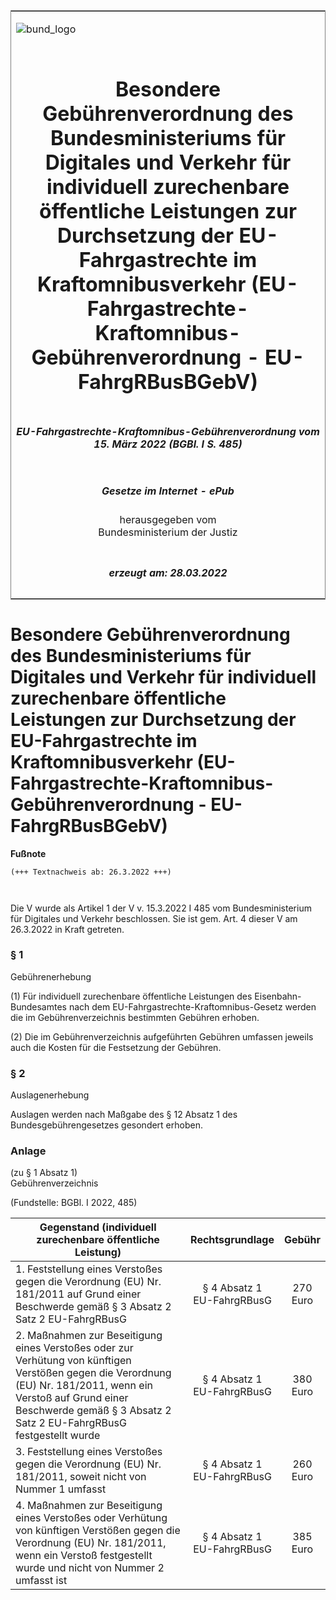 <span id="DECKBLATT.html"></span>

<table border="0" frame="border" width="100%">

<tr valign="top">

<td align="left">

![bund\_logo](BfJ_2021_Web_de_de.gif)

</td>

<td align="right">

 

</td>

</tr>

<tr align="center" valign="middle">

<td colspan="2">

# Besondere Gebührenverordnung des Bundesministeriums für Digitales und Verkehr für individuell zurechenbare öffentliche Leistungen zur Durchsetzung der EU-Fahrgastrechte im Kraftomnibusverkehr (EU-Fahrgastrechte-Kraftomnibus-Gebührenverordnung - EU-FahrgRBusBGebV)

</td>

</tr>

<tr align="center" valign="middle">

<td colspan="2">

##### EU-Fahrgastrechte-Kraftomnibus-Gebührenverordnung vom 15. März 2022 (BGBl. I S. 485)

</td>

</tr>

<tr align="center" valign="middle">

<td colspan="2">

  
  

##### Gesetze im Internet - ePub  
  
herausgegeben vom  
Bundesministerium der Justiz

</td>

</tr>

<tr align="center" valign="bottom">

<td colspan="2">

  
  

##### erzeugt am: 28.03.2022

</td>

</tr>

</table>

<span id="BJNR048510022.html"></span>

# Besondere Gebührenverordnung des Bundesministeriums für Digitales und Verkehr für individuell zurechenbare öffentliche Leistungen zur Durchsetzung der EU-Fahrgastrechte im Kraftomnibusverkehr (EU-Fahrgastrechte-Kraftomnibus-Gebührenverordnung - EU-FahrgRBusBGebV)

<div>

  
**Fußnote**

<div class="jnhtml">

<div>

<div class="jurAbsatz">

  

``` 
(+++ Textnachweis ab: 26.3.2022 +++)

 
```

Die V wurde als Artikel 1 der V v. 15.3.2022 I 485 vom Bundesministerium
für Digitales und Verkehr beschlossen. Sie ist gem. Art. 4 dieser V am
26.3.2022 in Kraft getreten.

</div>

</div>

</div>

</div>

<span id="BJNR048510022BJNE000100000.html"></span>

### § 1  
Gebührenerhebung

<div>

<div class="jnhtml">

<div>

<div class="jurAbsatz">

(1) Für individuell zurechenbare öffentliche Leistungen des
Eisenbahn-Bundesamtes nach dem EU-Fahrgastrechte-Kraftomnibus-Gesetz
werden die im Gebührenverzeichnis bestimmten Gebühren erhoben.

</div>

<div class="jurAbsatz">

(2) Die im Gebührenverzeichnis aufgeführten Gebühren umfassen jeweils
auch die Kosten für die Festsetzung der Gebühren.

</div>

</div>

</div>

</div>

<span id="BJNR048510022BJNE000200000.html"></span>

### § 2  
Auslagenerhebung

<div>

<div class="jnhtml">

<div>

<div class="jurAbsatz">

Auslagen werden nach Maßgabe des § 12 Absatz 1 des
Bundesgebührengesetzes gesondert erhoben.

</div>

</div>

</div>

</div>

<span id="BJNR048510022BJNE000300000.html"></span>

### Anlage  
(zu § 1 Absatz 1)  
Gebührenverzeichnis

<div>

<div class="jnhtml">

<div>

<div class="jurAbsatz">

<div class="kommentar_Fundstelle">

(Fundstelle: BGBl. I 2022, 485)

</div>

</div>

<table>
<colgroup>
<col style="width: 73%" />
<col style="width: 16%" />
<col style="width: 11%" />
</colgroup>
<thead>
<tr class="header">
<th>Gegenstand (individuell zurechenbare öffentliche Leistung)</th>
<th style="text-align: center;">Rechtsgrundlage</th>
<th style="text-align: center;">Gebühr</th>
</tr>
</thead>
<tbody>
<tr class="odd">
<td>1. Feststellung eines Verstoßes gegen die Verordnung (EU) Nr. 181/2011 auf Grund einer Beschwerde gemäß § 3 Absatz 2 Satz 2 EU-FahrgRBusG</td>
<td style="text-align: center;">§ 4 Absatz 1<br />
EU-FahrgRBusG</td>
<td style="text-align: center;">270 Euro</td>
</tr>
<tr class="even">
<td>2. Maßnahmen zur Beseitigung eines Verstoßes oder zur Verhütung von künftigen Verstößen gegen die Verordnung (EU) Nr. 181/2011, wenn ein Verstoß auf Grund einer Beschwerde gemäß § 3 Absatz 2 Satz 2 EU-FahrgRBusG festgestellt wurde</td>
<td style="text-align: center;">§ 4 Absatz 1<br />
EU-FahrgRBusG</td>
<td style="text-align: center;">380 Euro</td>
</tr>
<tr class="odd">
<td>3. Feststellung eines Verstoßes gegen die Verordnung (EU) Nr. 181/2011, soweit nicht von Nummer 1 umfasst</td>
<td style="text-align: center;">§ 4 Absatz 1<br />
EU-FahrgRBusG</td>
<td style="text-align: center;">260 Euro</td>
</tr>
<tr class="even">
<td>4. Maßnahmen zur Beseitigung eines Verstoßes oder Verhütung von künftigen Verstößen gegen die Verordnung (EU) Nr. 181/2011, wenn ein Verstoß festgestellt wurde und nicht von Nummer 2 umfasst ist</td>
<td style="text-align: center;">§ 4 Absatz 1<br />
EU-FahrgRBusG</td>
<td style="text-align: center;">385 Euro</td>
</tr>
</tbody>
</table>

</div>

</div>

</div>
